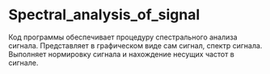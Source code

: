 # Spectral_analysis_of_signal

Код программы обеспечивает процедуру спестрального анализа сигнала. Представляет в графическом виде сам сигнал, спектр сигнала. Выполняет нормировку сигнала и нахождение несущих частот в сигнале.
